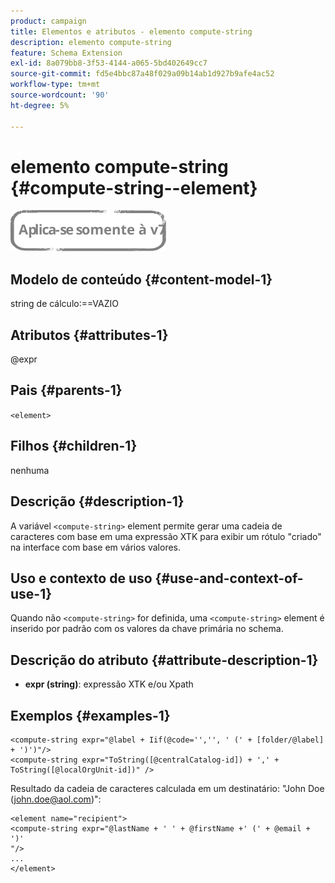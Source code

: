 ```yaml
---
product: campaign
title: Elementos e atributos - elemento compute-string
description: elemento compute-string
feature: Schema Extension
exl-id: 8a079bb8-3f53-4144-a065-5bd402649cc7
source-git-commit: fd5e4bbc87a48f029a09b14ab1d927b9afe4ac52
workflow-type: tm+mt
source-wordcount: '90'
ht-degree: 5%

---
```


# elemento compute-string {#compute-string--element}

![](../../../assets/v7-only.svg)

## Modelo de conteúdo {#content-model-1}

string de cálculo:==VAZIO

## Atributos {#attributes-1}

@expr

## Pais {#parents-1}

`<element>`

## Filhos {#children-1}

nenhuma

## Descrição {#description-1}

A variável `<compute-string>` element permite gerar uma cadeia de caracteres com base em uma expressão XTK para exibir um rótulo &quot;criado&quot; na interface com base em vários valores.

## Uso e contexto de uso {#use-and-context-of-use-1}

Quando não `<compute-string>` for definida, uma `<compute-string>` element é inserido por padrão com os valores da chave primária no schema.

## Descrição do atributo {#attribute-description-1}

* **expr (string)**: expressão XTK e/ou Xpath

## Exemplos {#examples-1}

```
<compute-string expr="@label + Iif(@code='','', ' (' + [folder/@label] + ')')"/>  
<compute-string expr="ToString([@centralCatalog-id]) + ',' + ToString([@localOrgUnit-id])" />
```

Resultado da cadeia de caracteres calculada em um destinatário: &quot;John Doe (john.doe@aol.com)&quot;:

```
<element name="recipient">
<compute-string expr="@lastName + ' ' + @firstName +' (' + @email + ')'
"/>
...
</element>
```
